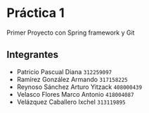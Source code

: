 # Práctica 1

Primer Proyecto con Spring framework y Git

## Integrantes

- Patricio Pascual Diana `312259097`
- Ramírez González Armando `317158225`
- Reynoso Sánchez Arturo Yitzack `408000439`
- Velasco Flores Marco Antonio `418004087`
- Velázquez Caballero Ixchel `313119895`



